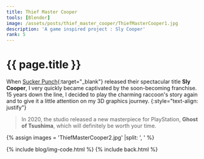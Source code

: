 ```yaml
---
title: Thief Master Cooper
tools: [Blender]
image: /assets/posts/thief_master_cooper/ThiefMasterCooper1.jpg
description: 'A game inspired project : Sly Cooper'
rank: 5
---
```


# {{ page.title }}
When [Sucker Punch](https://www.suckerpunch.com){:target="_blank"} released their spectacular title **Sly Cooper**, I very quickly became captivated by the soon-becoming franchise. 15 years down the line, I decided to play the charming raccoon's story again and to give it a little attention on my 3D graphics journey.
{:style="text-align: justify"}

>In 2020, the studio released a new masterpiece for PlayStation, **Ghost of Tsushima**, which will definitely be worth your time. 

{% assign images = 'ThiefMasterCooper2.jpg' |split: ', ' %}

{% include blog/img-code.html %}
{% include back.html %}
